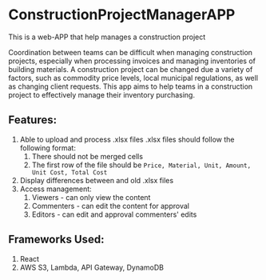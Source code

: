 # ConstructionProjectManagerAPP
This is a web-APP that help manages a construction project

Coordination between teams can be difficult when managing construction projects, especially when processing invoices and managing inventories of building materials. A construction project can be changed due a variety of factors, such as commodity price levels, local municipal regulations, as well as changing client requests. This app aims to help teams in a construction project to effectively manage their inventory purchasing. 

## Features: 
1. Able to upload and process .xlsx files
    .xlsx files should follow the following format: 
    1. There should not be merged cells
    2. The first row of the file should be 
    `Price, Material, Unit, Amount, Unit Cost, Total Cost`
2. Display differences between and old .xlsx files
3. Access management: 
    1. Viewers - can only view the content
    2. Commenters - can edit the content for approval 
    3. Editors - can edit and approval commenters' edits 

## Frameworks Used: 
1. React
2. AWS S3, Lambda, API Gateway, DynamoDB